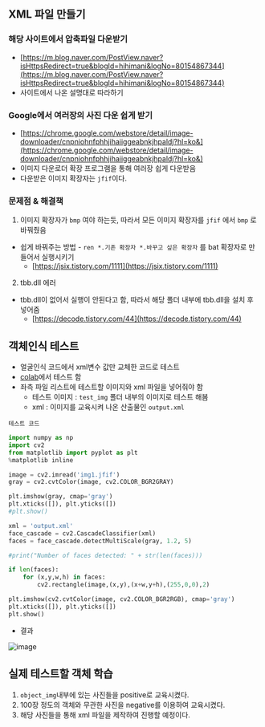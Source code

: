 ## XML 파일 만들기

### 해당 사이트에서 압축파일 다운받기

- [https://m.blog.naver.com/PostView.naver?isHttpsRedirect=true&blogId=hihimani&logNo=80154867344](https://m.blog.naver.com/PostView.naver?isHttpsRedirect=true&blogId=hihimani&logNo=80154867344)
- 사이트에서 나온 설명대로 따라하기

### Google에서 여러장의 사진 다운 쉽게 받기

- [https://chrome.google.com/webstore/detail/image-downloader/cnpniohnfphhjihaiiggeabnkjhpaldj?hl=ko&](https://chrome.google.com/webstore/detail/image-downloader/cnpniohnfphhjihaiiggeabnkjhpaldj?hl=ko&)
- 이미지 다운로더 확장 프로그램을 통해 여러장 쉽게 다운받음
- 다운받은 이미지 확장자는 `jfif`이다.

### 문제점 & 해결책

1. 이미지 확장자가 `bmp` 여야 하는듯, 따라서 모든 이미지 확장자를 `jfif` 에서 `bmp` 로 바꿔줬음

- 쉽게 바꿔주는 방법 - `ren *.기존 확장자 *.바꾸고 싶은 확장자` 를 bat 확장자로 만들어서 실행시키기
  - [https://jsix.tistory.com/1111](https://jsix.tistory.com/1111)

2. tbb.dll 에러

- tbb.dll이 없어서 실행이 안된다고 함, 따라서 해당 폴더 내부에 tbb.dll을 설치 후 넣어줌
  - [https://decode.tistory.com/44](https://decode.tistory.com/44)

## 객체인식 테스트

- 얼굴인식 코드에서 xml변수 값만 교체한 코드로 테스트
- [colab](https://colab.research.google.com/)에서 테스트 함
- 좌측 파일 리스트에 테스트할 이미지와 xml 파일을 넣어줘야 함
  - 테스트 이미지 : `test_img` 폴더 내부의 이미지로 테스트 해봄
  - xml : 이미지를 교육시켜 나온 산출물인 `output.xml`

`테스트 코드`

```python
import numpy as np
import cv2
from matplotlib import pyplot as plt
%matplotlib inline

image = cv2.imread('img1.jfif')
gray = cv2.cvtColor(image, cv2.COLOR_BGR2GRAY)

plt.imshow(gray, cmap='gray')
plt.xticks([]), plt.yticks([])
#plt.show()

xml = 'output.xml'
face_cascade = cv2.CascadeClassifier(xml)
faces = face_cascade.detectMultiScale(gray, 1.2, 5)

#print("Number of faces detected: " + str(len(faces)))

if len(faces):
    for (x,y,w,h) in faces:
        cv2.rectangle(image,(x,y),(x+w,y+h),(255,0,0),2)

plt.imshow(cv2.cvtColor(image, cv2.COLOR_BGR2RGB), cmap='gray')
plt.xticks([]), plt.yticks([])
plt.show()
```

- 결과

![image](https://user-images.githubusercontent.com/99601412/183321105-0877179d-3bc3-4106-95ad-8b3eef2d5d34.png)

## 실제 테스트할 객체 학습

1. `object_img`내부에 있는 사진들을 positive로 교육시켰다.
2. 100장 정도의 객체와 무관한 사진을 negative를 이용하여 교육시켰다.
3. 해당 사진들을 통해 xml 파일을 제작하여 진행할 예정이다.
